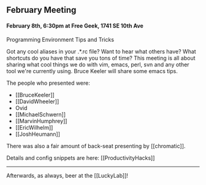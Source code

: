 ## February Meeting

#### February 8th, 6:30pm at Free Geek, 1741 SE 10th Ave

Programming Environment Tips and Tricks

Got any cool aliases in your .*.rc file?  Want to hear what others have?  What shortcuts do you have that save you tons of time?  This meeting is all about sharing what cool things we do with vim, emacs, perl, svn and any other tool we're currently using.  Bruce Keeler will share some emacs tips.

The people who presented were:

* [[BruceKeeler]]
* [[DavidWheeler]]
* Ovid
* [[MichaelSchwern]]
* [[MarvinHumphrey]]
* [[EricWilhelm]]
* [[JoshHeumann]]

There was also a fair amount of back-seat presenting by [[chromatic]].

Details and config snippets are here:  [[ProductivityHacks]]

---

Afterwards, as always, beer at the [[LuckyLab]]!
